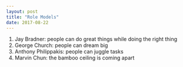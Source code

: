 ```yaml
---
layout: post
title: "Role Models"
date: 2017-08-22
---
```


1. Jay Bradner: people can do great things while doing the right thing
2. George Church: people can dream big
3. Anthony Philippakis: people can juggle tasks
4. Marvin Chun: the bamboo ceiling is coming apart